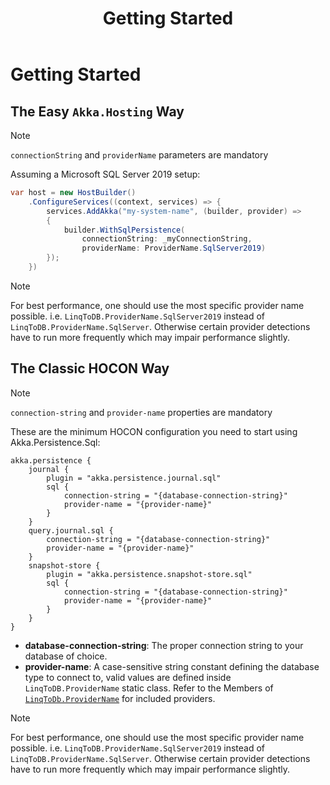 ﻿---
uid: sql-getting-started
title: Getting Started
---

# Getting Started

## The Easy `Akka.Hosting` Way

> [!NOTE]
> `connectionString` and `providerName` parameters are mandatory

Assuming a Microsoft SQL Server 2019 setup:
```csharp
var host = new HostBuilder()
    .ConfigureServices((context, services) => {
        services.AddAkka("my-system-name", (builder, provider) =>
        {
            builder.WithSqlPersistence(
                connectionString: _myConnectionString,
                providerName: ProviderName.SqlServer2019)
        });
    })
```

> [!NOTE]
> For best performance, one should use the most specific provider name possible. i.e. `LinqToDB.ProviderName.SqlServer2019` instead of `LinqToDB.ProviderName.SqlServer`. Otherwise certain provider detections have to run more frequently which may impair performance slightly.

## The Classic HOCON Way

> [!NOTE]
> `connection-string` and `provider-name` properties are mandatory

These are the minimum HOCON configuration you need to start using Akka.Persistence.Sql:
```hocon
akka.persistence {
    journal {
        plugin = "akka.persistence.journal.sql"
        sql {
            connection-string = "{database-connection-string}"
            provider-name = "{provider-name}"
        }
    }
    query.journal.sql {
        connection-string = "{database-connection-string}"
        provider-name = "{provider-name}"
    }
    snapshot-store {
        plugin = "akka.persistence.snapshot-store.sql"
        sql {
            connection-string = "{database-connection-string}"
            provider-name = "{provider-name}"
        }
    }
}
```

* **database-connection-string**: The proper connection string to your database of choice.
* **provider-name**: A case-sensitive string constant defining the database type to connect to, valid values are defined inside `LinqToDB.ProviderName` static class. Refer to the Members of [`LinqToDb.ProviderName`](https://linq2db.github.io/api/LinqToDB.ProviderName.html) for included providers.

> [!NOTE]
> For best performance, one should use the most specific provider name possible. i.e. `LinqToDB.ProviderName.SqlServer2019` instead of `LinqToDB.ProviderName.SqlServer`. Otherwise certain provider detections have to run more frequently which may impair performance slightly.